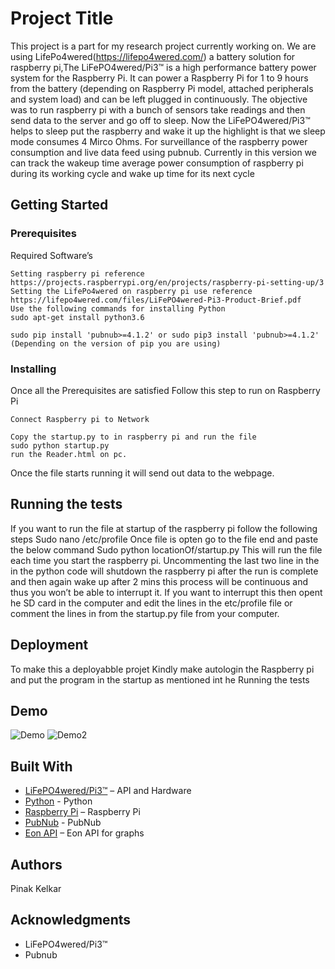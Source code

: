 # Project Title

This project is a part for my research project currently working on. We are using LifePo4wered(https://lifepo4wered.com/) a battery solution for raspberry pi,The LiFePO4wered/Pi3™ is a high performance battery power system for the Raspberry Pi.  It can power a Raspberry Pi for 1 to 9 hours from the battery (depending on Raspberry Pi model, attached peripherals and system load) and can be left plugged in continuously. The objective was to run raspberry pi with a bunch of sensors take readings and then send data to the server and go off to sleep. Now the LiFePO4wered/Pi3™ helps to sleep put the raspberry and wake it up the highlight is that we sleep mode consumes 4 Mirco Ohms. For surveillance of the raspberry power consumption and live data feed using pubnub.
Currently in this version we can track the wakeup time average power consumption of raspberry pi during its working cycle and wake up time for its next cycle
## Getting Started

### Prerequisites
Required Software’s
```
Setting raspberry pi reference https://projects.raspberrypi.org/en/projects/raspberry-pi-setting-up/3
Setting the LifePo4wered on raspberry pi use reference https://lifepo4wered.com/files/LiFePO4wered-Pi3-Product-Brief.pdf
Use the following commands for installing Python
sudo apt-get install python3.6

sudo pip install 'pubnub>=4.1.2' or sudo pip3 install 'pubnub>=4.1.2'  
(Depending on the version of pip you are using)

```
### Installing
Once all the Prerequisites are satisfied Follow this step to run on Raspberry Pi
```
Connect Raspberry pi to Network 

Copy the startup.py to in raspberry pi and run the file
sudo python startup.py
run the Reader.html on pc.
```
Once the file starts running it will send out data to the webpage.
## Running the tests

If you want to run the file at startup of the raspberry pi follow the following steps
Sudo nano /etc/profile
Once file is opten go to the file end and paste the below command 
Sudo python locationOf/startup.py 
This will run the file each time you start the raspberry pi.
Uncommenting the last two line in the in the python code will shutdown the raspberry pi after the run is complete and then again wake up after 2 mins this process will be continuous and thus you won’t be able to interrupt it. 
If you want to interrupt this then opent he SD card in the computer and edit the lines in the etc/profile file or comment the lines in from the startup.py file from your computer.

## Deployment

To make this a deployabble projet Kindly make autologin the Raspberry pi and put the program in the startup as mentioned int he Running the tests

## Demo

![Demo](https://user-images.githubusercontent.com/6688096/53468912-0fd27900-3a2a-11e9-8e40-5f6de70fdf3f.gif)
![Demo2](https://user-images.githubusercontent.com/6688096/53470474-c2590a80-3a2f-11e9-98db-d9c3058bd7ac.gif)

## Built With
* [LiFePO4wered/Pi3™]( https://lifepo4wered.com/) – API and Hardware
* [Python]( https://www.python.org/) - Python
* [Raspberry Pi]( https://www.raspberrypi.org/) – Raspberry Pi
* [PubNub]( https://www.pubnub.com/) - PubNub
* [Eon API]( https://www.pubnub.com/developers/eon/) – Eon API for graphs

## Authors
Pinak Kelkar

## Acknowledgments

* LiFePO4wered/Pi3™
* Pubnub
